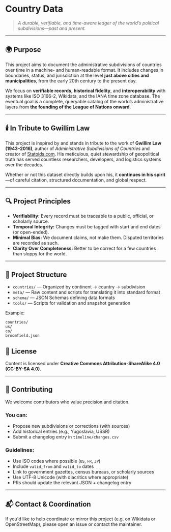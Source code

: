# Country Data

> *A durable, verifiable, and time-aware ledger of the world’s political subdivisions—past and present.*

---

## 🌍 Purpose

This project aims to document the administrative subdivisions of countries over time in a machine- and human-readable format. It includes changes in boundaries, status, and jurisdiction at the level **just above cities and municipalities**, from the early 20th century to the present day.

We focus on **verifiable records**, **historical fidelity**, and **interoperability** with systems like ISO 3166-2, Wikidata, and the IANA time zone database. The eventual goal is a complete, queryable catalog of the world’s administrative layers from **the founding of the League of Nations onward**.

---

## 🕯️ In Tribute to Gwillim Law

This project is inspired by and stands in tribute to the work of **Gwillim Law (1943–2016)**, author of *Administrative Subdivisions of Countries* and creator of [Statoids.com](http://www.statoids.com). His meticulous, quiet stewardship of geopolitical truth has served countless researchers, developers, and logistics systems over the decades.

Whether or not this dataset directly builds upon his, it **continues in his spirit**—of careful citation, structured documentation, and global respect.

---

## 🔍 Project Principles

- **Verifiability:** Every record must be traceable to a public, official, or scholarly source.
- **Temporal Integrity:** Changes must be tagged with start and end dates (or open-ended).
- **Minimal Bias:** We document claims, not make them. Disputed territories are recorded as such.
- **Clarity Over Completeness:** Better to be correct for a few countries than sloppy for the world.

---

## 📁 Project Structure

- `countries/` — Organized by continent → country → subdivision
- `meta/` — Raw content and scripts for translating it into standard format
- `schema/` — JSON Schemas defining data formats
- `tools/` — Scripts for validation and snapshot generation

Example:
```
countries/
us/
co/
broomfield.json
```

## 📜 License

Content is licensed under **Creative Commons Attribution-ShareAlike 4.0 (CC-BY-SA 4.0)**.

---

## 🤝 Contributing

We welcome contributors who value precision and citation.

### You can:
- Propose new subdivisions or corrections (with sources)
- Add historical entries (e.g., Yugoslavia, USSR)
- Submit a changelog entry in `timeline/changes.csv`

### Guidelines:
- Use ISO codes where possible (`US`, `FR`, `JP`)
- Include `valid_from` and `valid_to` dates
- Link to government gazettes, census bureaus, or scholarly sources
- Use UTF-8 Unicode (with diacritics where appropriate)
- PRs should update the relevant JSON + changelog entry

---

## 📬 Contact & Coordination

If you'd like to help coordinate or mirror this project (e.g. on Wikidata or OpenStreetMap), please open an issue or contact the maintainer.
